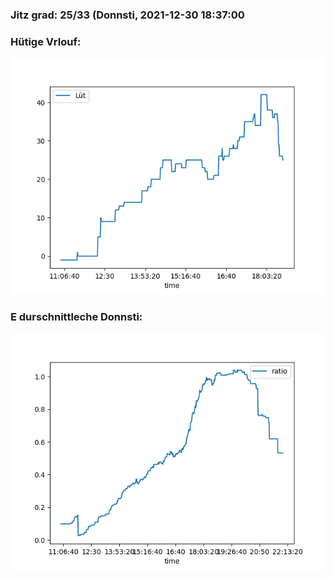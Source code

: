### Jitz grad: 25/33 (Donnsti, 2021-12-30 18:37:00

### Hütige Vrlouf:
![Graph](Today.png)

### E durschnittleche Donnsti:
![Graph](Donnsti.png)
